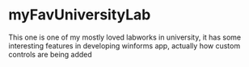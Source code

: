 # myFavUniversityLab
This one is one of my mostly loved labworks in university, it has some interesting features in developing winforms app, actually how custom controls are being added
